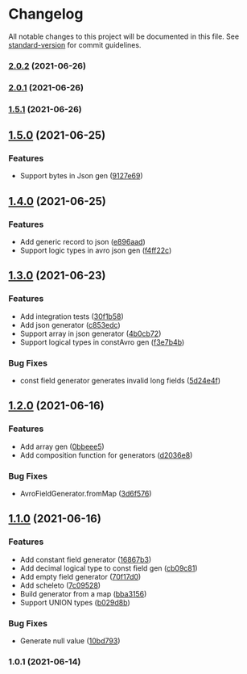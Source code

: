 # Changelog

All notable changes to this project will be documented in this file. See [standard-version](https://github.com/conventional-changelog/standard-version) for commit guidelines.

### [2.0.2](https://github.com/andrewinci/avro-data-generator/compare/v2.0.1...v2.0.2) (2021-06-26)

### [2.0.1](https://github.com/andrewinci/avro-data-generator/compare/v2.0.0...v2.0.1) (2021-06-26)

### [1.5.1](https://github.com/andrewinci/avro-data-generator/compare/v1.5.0...v1.5.1) (2021-06-26)

## [1.5.0](https://github.com/andrewinci/avro-data-generator/compare/v1.4.0...v1.5.0) (2021-06-25)


### Features

* Support bytes in Json gen ([9127e69](https://github.com/andrewinci/avro-data-generator/commit/9127e69a398d2255205de7943001bcd96a5057c0))

## [1.4.0](https://github.com/andrewinci/avro-data-generator/compare/v1.3.0...v1.4.0) (2021-06-25)


### Features

* Add generic record to json ([e896aad](https://github.com/andrewinci/avro-data-generator/commit/e896aad1f6f6e7501292375b72470e23d99b7323))
* Support logic types in avro json gen ([f4ff22c](https://github.com/andrewinci/avro-data-generator/commit/f4ff22c93ce23453eddbb299ce959724a03b3ef3))

## [1.3.0](https://github.com/andrewinci/avro-data-generator/compare/v1.2.0...v1.3.0) (2021-06-23)


### Features

* Add integration tests ([30f1b58](https://github.com/andrewinci/avro-data-generator/commit/30f1b583430ac7fcb432f1c92e4aa5f7cbd75919))
* Add json generator ([c853edc](https://github.com/andrewinci/avro-data-generator/commit/c853edc045df784f4aa55daba1b7ca90eab472d5))
* Support array in json generator ([4b0cb72](https://github.com/andrewinci/avro-data-generator/commit/4b0cb720d46377dbe9de9d01f0294307c233f782))
* Support logical types in constAvro gen ([f3e7b4b](https://github.com/andrewinci/avro-data-generator/commit/f3e7b4bef241ddc800b141ae96fa64d2f78cad8a))


### Bug Fixes

* const field generator generates invalid long fields ([5d24e4f](https://github.com/andrewinci/avro-data-generator/commit/5d24e4f339c30e2e99d8c67c9a0f61eee0fe208b))

## [1.2.0](https://github.com/andrewinci/avro-data-generator/compare/v1.1.0...v1.2.0) (2021-06-16)


### Features

* Add array gen ([0bbeee5](https://github.com/andrewinci/avro-data-generator/commit/0bbeee591b1d25165fd3f0a0e57187aa8b94b6ee))
* Add composition function for generators ([d2036e8](https://github.com/andrewinci/avro-data-generator/commit/d2036e89bc5de4b7d0a28f61960b5a4aebd06320))


### Bug Fixes

* AvroFieldGenerator.fromMap ([3d6f576](https://github.com/andrewinci/avro-data-generator/commit/3d6f576a2f0981218f95ebfa007a30bb8ef17c4c))

## [1.1.0](https://github.com/andrewinci/avro-data-generator/compare/v1.0.1...v1.1.0) (2021-06-16)


### Features

* Add constant field generator ([16867b3](https://github.com/andrewinci/avro-data-generator/commit/16867b3cd52a83ab075e5d61bfc5a938170a867e))
* Add decimal logical type to const field gen ([cb09c81](https://github.com/andrewinci/avro-data-generator/commit/cb09c81c58dc114b1cb10576d3a34f967d52a194))
* Add empty field generator ([70f17d0](https://github.com/andrewinci/avro-data-generator/commit/70f17d0ea20d920e15e7f49b8221cf64b554eec3))
* Add scheleto ([7c09528](https://github.com/andrewinci/avro-data-generator/commit/7c09528714039defc327250792c22293b7cdcc98))
* Build generator from a map ([bba3156](https://github.com/andrewinci/avro-data-generator/commit/bba315619e5b0e131a2b8877088faaa6377fcb7d))
* Support UNION types ([b029d8b](https://github.com/andrewinci/avro-data-generator/commit/b029d8bd7bc124a5d5f8523852f011e8aa24c705))


### Bug Fixes

* Generate null value ([10bd793](https://github.com/andrewinci/avro-data-generator/commit/10bd793559c7334aba81790d49ead856d2c5afc0))

### 1.0.1 (2021-06-14)
